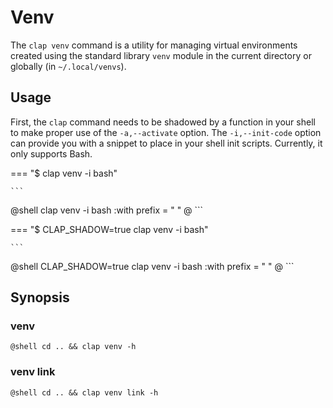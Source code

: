 # Venv

The `clap venv` command is a utility for managing virtual environments created using the standard library `venv`
module in the current directory or globally (in `~/.local/venvs`).

## Usage

First, the `clap` command needs to be shadowed by a function in your shell to make proper use of the `-a,--activate`
option. The `-i,--init-code` option can provide you with a snippet to place in your shell init scripts. Currently,
it only supports Bash.

=== "$ clap venv -i bash"

    ```
@shell clap venv -i bash :with prefix = "    " @
    ```

=== "$ CLAP_SHADOW=true clap venv -i bash"

    ```
@shell CLAP_SHADOW=true clap venv -i bash :with prefix = "    " @
    ```

## Synopsis

### venv

```
@shell cd .. && clap venv -h
```

### venv link

```
@shell cd .. && clap venv link -h
```
